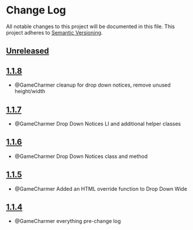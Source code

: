
# Change Log
All notable changes to this project will be documented in this file.
This project adheres to [Semantic Versioning](http://semver.org/).

## [Unreleased](https://github.com/KongHack/Menu)




## [1.1.8](https://github.com/KongHack/Menu/releases/tag/1.1.8)
 - @GameCharmer cleanup for drop down notices, remove unused height/width



## [1.1.7](https://github.com/KongHack/Menu/releases/tag/1.1.7)
 - @GameCharmer Drop Down Notices LI and additional helper classes



## [1.1.6](https://github.com/KongHack/Menu/releases/tag/1.1.6)
 - @GameCharmer Drop Down Notices class and method



## [1.1.5](https://github.com/KongHack/Menu/releases/tag/1.1.5)
 - @GameCharmer Added an HTML override function to Drop Down Wide



## [1.1.4](https://github.com/KongHack/Menu/releases/tag/1.1.4)
 - @GameCharmer everything pre-change log


